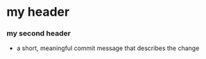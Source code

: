 # my header
### my second header





- a short, meaningful commit message that describes the change
